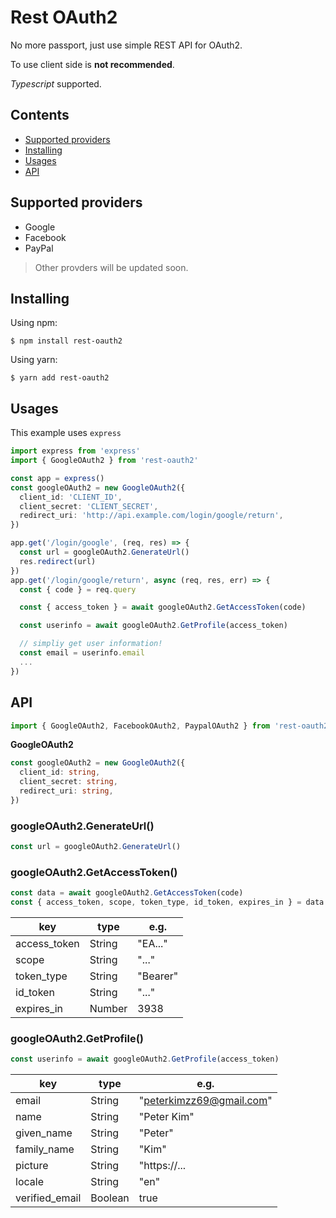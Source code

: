 # Rest OAuth2

No more passport, just use simple REST API for OAuth2.

To use client side is **not recommended**.

_Typescript_ supported.

## Contents

- [Supported providers](#Supported-providers)
- [Installing](#Installing)
- [Usages](#Usages)
- [API](#API)

## Supported providers

- Google
- Facebook
- PayPal

> Other provders will be updated soon.

## Installing

Using npm:

```
$ npm install rest-oauth2
```

Using yarn:

```
$ yarn add rest-oauth2
```

## Usages

This example uses `express`

```ts
import express from 'express'
import { GoogleOAuth2 } from 'rest-oauth2'

const app = express()
const googleOAuth2 = new GoogleOAuth2({
  client_id: 'CLIENT_ID',
  client_secret: 'CLIENT_SECRET',
  redirect_uri: 'http://api.example.com/login/google/return',
})

app.get('/login/google', (req, res) => {
  const url = googleOAuth2.GenerateUrl()
  res.redirect(url)
})
app.get('/login/google/return', async (req, res, err) => {
  const { code } = req.query

  const { access_token } = await googleOAuth2.GetAccessToken(code)

  const userinfo = await googleOAuth2.GetProfile(access_token)

  // simpliy get user information!
  const email = userinfo.email
  ...
})
```

## API

```ts
import { GoogleOAuth2, FacebookOAuth2, PaypalOAuth2 } from 'rest-oauth2'
```

**GoogleOAuth2**

```ts
const googleOAuth2 = new GoogleOAuth2({
  client_id: string,
  client_secret: string,
  redirect_uri: string,
})
```

### googleOAuth2.GenerateUrl()

```ts
const url = googleOAuth2.GenerateUrl()
```

### googleOAuth2.GetAccessToken()

```ts
const data = await googleOAuth2.GetAccessToken(code)
const { access_token, scope, token_type, id_token, expires_in } = data
```

| key          | type   | e.g.     |
| ------------ | ------ | -------- |
| access_token | String | "EA..."  |
| scope        | String | "..."    |
| token_type   | String | "Bearer" |
| id_token     | String | "..."    |
| expires_in   | Number | 3938     |

### googleOAuth2.GetProfile()

```ts
const userinfo = await googleOAuth2.GetProfile(access_token)
```

| key            | type    | e.g.                     |
| -------------- | ------- | ------------------------ |
| email          | String  | "peterkimzz69@gmail.com" |
| name           | String  | "Peter Kim"              |
| given_name     | String  | "Peter"                  |
| family_name    | String  | "Kim"                    |
| picture        | String  | "https://...             |
| locale         | String  | "en"                     |
| verified_email | Boolean | true                     |
